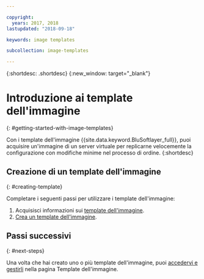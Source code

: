 ```yaml
---

copyright:
  years: 2017, 2018
lastupdated: "2018-09-18"

keywords: image templates

subcollection: image-templates

---
```


{:shortdesc: .shortdesc}
{:new_window: target="_blank"}

# Introduzione ai template dell'immagine
{: #getting-started-with-image-templates}

Con i template dell'immagine {{site.data.keyword.BluSoftlayer_full}}, puoi acquisire un'immagine di un server virtuale per
replicarne velocemente la configurazione con modifiche minime nel processo di ordine.
{:shortdesc}


## Creazione di un template dell'immagine
{: #creating-template}

Completare i seguenti passi per utilizzare i template dell'immagine:
1. Acquisisci informazioni sui [template dell'immagine](/docs/infrastructure/image-templates?topic=image-templates-about-image-templates#about-image-templates).
2. [Crea un template dell'immagine](/docs/infrastructure/image-templates?topic=image-templates-creating-an-image-template#creating-an-image-template).

## Passi successivi
{: #next-steps}

Una volta che hai creato uno o più template dell'immagine, puoi [accedervi e gestirli](/docs/infrastructure/image-templates?topic=image-templates-managing-images-from-the-image-templates-page#managing-images-from-the-image-templates-page) nella pagina Template dell'immagine.

